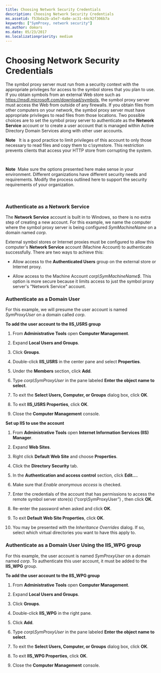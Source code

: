 ```yaml
---
title: Choosing Network Security Credentials
description: Choosing Network Security Credentials
ms.assetid: f53bda2b-a5e7-4a8e-ac31-44c92f306b7a
keywords: ["SymProxy, network security"]
ms.author: domars
ms.date: 05/23/2017
ms.localizationpriority: medium
---
```


# Choosing Network Security Credentials


The symbol proxy server must run from a security context with the appropriate privileges for access to the symbol stores that you plan to use. If you obtain symbols from an external Web store such as https://msdl.microsoft.com/download/symbols, the symbol proxy server must access the Web from outside of any firewalls. If you obtain files from other computers on your network, the symbol proxy server must have appropriate privileges to read files from those locations. Two possible choices are to set the symbol proxy server to authenticate as the **Network Service** account or to create a user account that is managed within Active Directory Domain Services along with other user accounts.

**Note**   It is a good practice to limit privileges of this account to only those necessary to read files and copy them to c:\\symstore. This restriction prevents clients that access your HTTP store from corrupting the system.

 

**Note**  Make sure the options presented here make sense in your environment. Different organizations have different security needs and requirements. Modify the process outlined here to support the security requirements of your organization.

 

### <span id="authenticate_as_a_network_service"></span><span id="AUTHENTICATE_AS_A_NETWORK_SERVICE"></span>Authenticate as a Network Service

The **Network Service** account is built in to Windows, so there is no extra step of creating a new account. For this example, we name the computer where the symbol proxy server is being configured *SymMachineName* on a domain named *corp*.

External symbol stores or Internet proxies must be configured to allow this computer's **Network Service** account (Machine Account) to authenticate successfully. There are two ways to achieve this:

-   Allow access to the **Authenticated Users** group on the external store or Internet proxy.

-   Allow access to the Machine Account *corp\\SymMachineName$*. This option is more secure because it limits access to just the symbol proxy server's "Network Service" account.

### <span id="Authenticate_as_a_Domain_User"></span><span id="authenticate_as_a_domain_user"></span><span id="AUTHENTICATE_AS_A_DOMAIN_USER"></span>Authenticate as a Domain User

For this example, we will presume the user account is named *SymProxyUser* on a domain called *corp*.

**To add the user account to the IIS\_USRS group**

1.  From **Administrative Tools** open **Computer Management**.

2.  Expand **Local Users and Groups**.

3.  Click **Groups**.

4.  Double-click **IIS\_USRS** in the center pane and select **Properties**.

5.  Under the **Members** section, click **Add**.

6.  Type *corp\\SymProxyUser* in the pane labeled **Enter the object name to select**.

7.  To exit the **Select Users, Computer, or Groups** dialog box, click **OK**.

8.  To exit **IIS\_USRS Properties**, click **OK**.

9.  Close the **Computer Management** console.

**Set up IIS to use the account**

1.  From **Administrative Tools** open **Internet Information Services (IIS) Manager**.

2.  Expand **Web Sites**.

3.  Right click **Default Web Site** and choose **Properties**.

4.  Click the **Directory Security** tab.

5.  In the **Authentication and access control** section, click **Edit…**.

6.  Make sure that *Enable anonymous access* is checked.

7.  Enter the credentials of the account that has permissions to access the remote symbol server store(s) (“corp\\SymProxyUser”) , then click **OK**.

8.  Re-enter the password when asked and click **OK**.

9.  To exit **Default Web Site Properties**, click **OK**.

10. You may be presented with the *Inheritance Overrides* dialog. If so, select which virtual directories you want to have this apply to.

### <span id="authenticate_as_a_domain_user"></span><span id="AUTHENTICATE_AS_A_DOMAIN_USER"></span>Authenticate as a Domain User Using the IIS\_WPG group

For this example, the user account is named *SymProxyUser* on a domain named *corp*. To authenticate this user account, it must be added to the **IIS\_WPG** group.

**To add the user account to the IIS\_WPG group**

1.  From **Administrative Tools** open **Computer Management**.

2.  Expand **Local Users and Groups**.

3.  Click **Groups**.

4.  Double-click **IIS\_WPG** in the right pane.

5.  Click **Add**.

6.  Type *corp\\SymProxyUser* in the pane labeled **Enter the object name to select**.

7.  To exit the **Select Users, Computer, or Groups** dialog box, click **OK**.

8.  To exit **IIS\_WPG Properties**, click **OK**.

9.  Close the **Computer Management** console.

 

 





